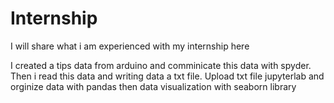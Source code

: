 # Internship

I will share what i am experienced with my internship here


I created a tips data from arduino and comminicate this data with spyder. Then i read this data and writing data a txt file. Upload txt file jupyterlab and orginize data with pandas then data visualization with seaborn library
